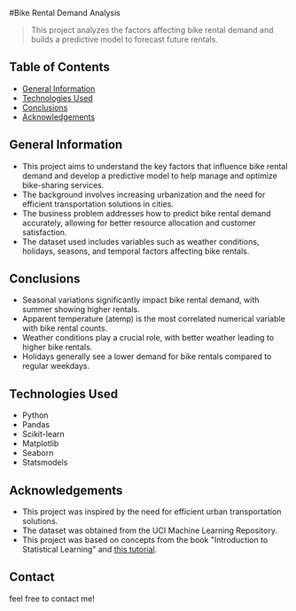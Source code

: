  #Bike Rental Demand Analysis
> This project analyzes the factors affecting bike rental demand and builds a predictive model to forecast future rentals.

## Table of Contents
* [General Information](#general-information)
* [Technologies Used](#technologies-used)
* [Conclusions](#conclusions)
* [Acknowledgements](#acknowledgements)

## General Information
- This project aims to understand the key factors that influence bike rental demand and develop a predictive model to help manage and optimize bike-sharing services.
- The background involves increasing urbanization and the need for efficient transportation solutions in cities.
- The business problem addresses how to predict bike rental demand accurately, allowing for better resource allocation and customer satisfaction.
- The dataset used includes variables such as weather conditions, holidays, seasons, and temporal factors affecting bike rentals.

## Conclusions
- Seasonal variations significantly impact bike rental demand, with summer showing higher rentals.
- Apparent temperature (atemp) is the most correlated numerical variable with bike rental counts.
- Weather conditions play a crucial role, with better weather leading to higher bike rentals.
- Holidays generally see a lower demand for bike rentals compared to regular weekdays.

## Technologies Used
- Python 
- Pandas 
- Scikit-learn 
- Matplotlib 
- Seaborn 
- Statsmodels 

## Acknowledgements
- This project was inspired by the need for efficient urban transportation solutions.
- The dataset was obtained from the UCI Machine Learning Repository.
- This project was based on concepts from the book "Introduction to Statistical Learning" and [this tutorial](https://www.example.com).

## Contact
feel free to contact me!

